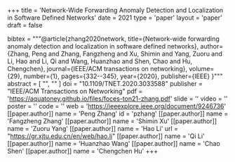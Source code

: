 +++
title = 'Network-Wide Forwarding Anomaly Detection and Localization in Software Defined Networks'
date = 2021
type = 'paper'
layout = 'paper'
draft = false

bibtex = """@article{zhang2020network,
  title={Network-wide forwarding anomaly detection and localization in software defined networks},
  author={Zhang, Peng and Zhang, Fangzheng and Xu, Shimin and Yang, Zuoru and Li, Hao and Li, Qi and Wang, Huanzhao and Shen, Chao and Hu, Chengchen},
  journal={IEEE/ACM transactions on networking},
  volume={29},
  number={1},
  pages={332--345},
  year={2020},
  publisher={IEEE}
}"""
abstract = [
    "",
    ""
]
doi = "10.1109/TNET.2020.3033588"
publisher = "IEEE/ACM Transactions on Networking"
pdf = 'https://aquatoney.github.io/files/foces-ton21-zhang.pdf'
slide = ''
video = ''
poster = ''
code = ''
web = 'https://ieeexplore.ieee.org/document/9246736'
[[paper.author]]
    name = 'Peng Zhang'
    id = 'pzhang'
[[paper.author]]
    name = 'Fangzheng Zhang'
[[paper.author]]
    name = 'Shimin Xu'
[[paper.author]]
    name = 'Zuoru Yang'
[[paper.author]]
    name = 'Hao Li'
    url = "https://gr.xjtu.edu.cn/en/web/hao.li"
[[paper.author]]
    name = 'Qi Li'
[[paper.author]]
    name = 'Huanzhao Wang'
[[paper.author]]
    name = 'Chao Shen'
[[paper.author]]
    name = 'Chengchen Hu'
+++

